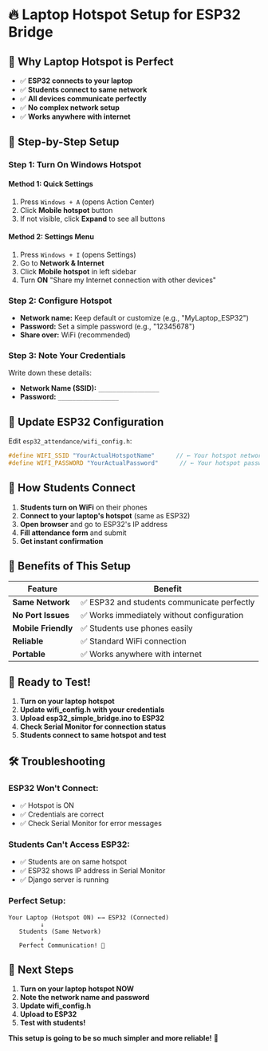 # 🔥 Laptop Hotspot Setup for ESP32 Bridge

## 🎯 **Why Laptop Hotspot is Perfect**
- ✅ **ESP32 connects to your laptop**
- ✅ **Students connect to same network**
- ✅ **All devices communicate perfectly**
- ✅ **No complex network setup**
- ✅ **Works anywhere with internet**

## 🚀 **Step-by-Step Setup**

### **Step 1: Turn On Windows Hotspot**

#### **Method 1: Quick Settings**
1. Press `Windows + A` (opens Action Center)
2. Click **Mobile hotspot** button
3. If not visible, click **Expand** to see all buttons

#### **Method 2: Settings Menu**
1. Press `Windows + I` (opens Settings)
2. Go to **Network & Internet**
3. Click **Mobile hotspot** in left sidebar
4. Turn **ON** "Share my Internet connection with other devices"

### **Step 2: Configure Hotspot**
- **Network name:** Keep default or customize (e.g., "MyLaptop_ESP32")
- **Password:** Set a simple password (e.g., "12345678")
- **Share over:** WiFi (recommended)

### **Step 3: Note Your Credentials**
Write down these details:
- **Network Name (SSID):** `_________________`
- **Password:** `_________________`

## 🔧 **Update ESP32 Configuration**

Edit `esp32_attendance/wifi_config.h`:
```cpp
#define WIFI_SSID "YourActualHotspotName"      // ← Your hotspot network name
#define WIFI_PASSWORD "YourActualPassword"      // ← Your hotspot password
```

## 📱 **How Students Connect**

1. **Students turn on WiFi** on their phones
2. **Connect to your laptop's hotspot** (same as ESP32)
3. **Open browser** and go to ESP32's IP address
4. **Fill attendance form** and submit
5. **Get instant confirmation**

## 🎉 **Benefits of This Setup**

| **Feature** | **Benefit** |
|-------------|-------------|
| **Same Network** | ✅ ESP32 and students communicate perfectly |
| **No Port Issues** | ✅ Works immediately without configuration |
| **Mobile Friendly** | ✅ Students use phones easily |
| **Reliable** | ✅ Standard WiFi connection |
| **Portable** | ✅ Works anywhere with internet |

## 🚀 **Ready to Test!**

1. **Turn on your laptop hotspot**
2. **Update wifi_config.h with your credentials**
3. **Upload esp32_simple_bridge.ino to ESP32**
4. **Check Serial Monitor for connection status**
5. **Students connect to same hotspot and test**

## 🛠️ **Troubleshooting**

### **ESP32 Won't Connect:**
- ✅ Hotspot is ON
- ✅ Credentials are correct
- ✅ Check Serial Monitor for error messages

### **Students Can't Access ESP32:**
- ✅ Students are on same hotspot
- ✅ ESP32 shows IP address in Serial Monitor
- ✅ Django server is running

### **Perfect Setup:**
```
Your Laptop (Hotspot ON) ←→ ESP32 (Connected)
         ↓
   Students (Same Network)
         ↓
   Perfect Communication! 🎉
```

## 🎯 **Next Steps**

1. **Turn on your laptop hotspot NOW**
2. **Note the network name and password**
3. **Update wifi_config.h**
4. **Upload to ESP32**
5. **Test with students!**

**This setup is going to be so much simpler and more reliable!** 🚀
